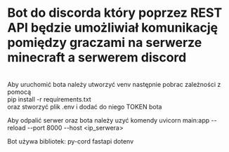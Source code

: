 <h1>Bot do discorda który poprzez REST API będzie umożliwiał komunikację pomiędzy graczami na serwerze minecraft a serwerem discord </h1>
<br>
Aby uruchomić bota należy utworzyć venv następnie pobrac zależności z pomocą <br>
pip install -r requirements.txt <br>
oraz stworzyć plik .env i dodać do niego TOKEN bota

Aby odpalić serwer oraz bota należy uzyć komendy uvicorn main:app --reload --port 8000 --host <ip_serwera>


Bot używa bibliotek:
py-cord
fastapi
dotenv<br>

